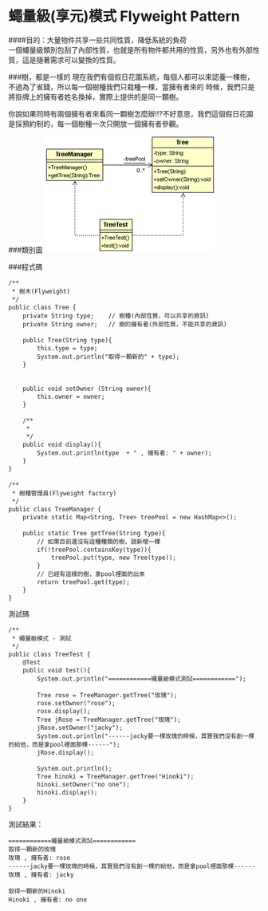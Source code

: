 # 蠅量級(享元)模式 Flyweight Pattern

####目的：大量物件共享一些共同性質，降低系統的負荷  
一個蠅量級類別包刮了內部性質，也就是所有物件都共用的性質，另外也有外部性質，這是隨著需求可以變換的性質。  

###樹，都是一樣的
現在我們有個假日花園系統，每個人都可以來認養一棵樹，不過為了省錢，所以每一個樹種我們只栽種一棵，當擁有者來的
時候，我們只是將掛牌上的擁有者姓名換掉，實際上提供的是同一顆樹。  
  
你說如果同時有兩個擁有者來看同一顆樹怎麼辦!!?不好意思，我們這個假日花園是採預約制的，每一個樹種一次只開放一個擁有者參觀。
  
###類別圖
![Flyweight Class Diagram](image/flyweight.gif)  
  
  
###程式碼  
```
/**
 * 樹木(Flyweight)
 */
public class Tree {
	private String type;	// 樹種(內部性質，可以共享的資訊)
	private String owner;	// 樹的擁有者(外部性質，不能共享的資訊)

	public Tree(String type){
		this.type = type;
		System.out.println("取得一顆新的" + type);
	}
	
	
	public void setOwner (String owner){
		this.owner = owner;
	}
	
	/**
	 * 
	 */
	public void display(){
		System.out.println(type  + " , 擁有者: " + owner);
	}
}

/**
 * 樹種管理員(Flyweight factory)
 */
public class TreeManager {
	private static Map<String, Tree> treePool = new HashMap<>();
	
	public static Tree getTree(String type){
		// 如果目前還沒有這種種類的樹，就新增一棵
		if(!treePool.containsKey(type)){
			treePool.put(type, new Tree(type));
		}
		// 已經有這樣的樹，拿pool裡面的出來
		return treePool.get(type);
	}
}
```  
測試碼
```  
/**
 * 蠅量級模式 - 測試
 */
public class TreeTest {
	@Test
	public void test(){
		System.out.println("============蠅量級模式測試============");

		Tree rose = TreeManager.getTree("玫瑰");
		rose.setOwner("rose");
		rose.display();
		Tree jRose = TreeManager.getTree("玫瑰");
		jRose.setOwner("jacky");
		System.out.println("------jacky要一棵玫瑰的時候，其實我們沒有創一棵的給他，而是拿pool裡面那棵------");
		jRose.display();
		
		System.out.println();
		Tree hinoki = TreeManager.getTree("Hinoki");
		hinoki.setOwner("no one");
		hinoki.display();
	}
}

```  
測試結果：
```
============蠅量級模式測試============
取得一顆新的玫瑰
玫瑰 , 擁有者: rose
------jacky要一棵玫瑰的時候，其實我們沒有創一棵的給他，而是拿pool裡面那棵------
玫瑰 , 擁有者: jacky

取得一顆新的Hinoki
Hinoki , 擁有者: no one
``` 